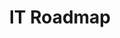 ---
layout: sub-service
order: 2
title: "IT Roadmap"
parent: "Digital Strategy and Technology"
description: "SLKone's IT Roadmap services guide your technology investments, ensuring they align with your strategic goals and support your business growth."
approach: "We collaborate with your IT and business teams to assess your current technology landscape. Using this insight, we prioritize initiatives and develop a strategic IT roadmap that outlines the steps needed to achieve your long-term objectives. Our roadmap encompasses infrastructure upgrades, software implementations, and technology integrations tailored to your unique business needs."
intro: "Guiding your technology investments with a strategic IT roadmap that aligns with your business growth and goals."
focus_areas:
  - title: "Technology Assessment"
    content: "Evaluate your current IT infrastructure and identify gaps and opportunities for improvement."
  - title: "Solution Evaluation"
    content: "Assess potential technology solutions based on your specific needs and business constraints."
  - title: "Roadmap Development"
    content: "Create a detailed IT roadmap that aligns with your business strategy and outlines key technology initiatives."
  - title: "Integration Planning"
    content: "Develop comprehensive plans for integrating new technologies into your existing systems and workflows."
  - title: "Budget and Resource Planning"
    content: "Plan for the financial and human resources required to execute your IT roadmap effectively."
why_choose:
  - "Strategic Alignment of IT and Business Goals"
  - "Comprehensive Technology Assessment"
  - "Expertise in Solution Evaluation and Selection"
  - "Detailed, Actionable Roadmaps"
  - "Ongoing Support for Implementation Success"
cta: "Contact us to develop a strategic IT Roadmap that supports your business growth and technology needs."
icon: "fa-road"
color: "plum"
image: "/assets/images/backgrounds/it-roadmap.webp"
permalink: /services/digital-strategy-and-technology/it-roadmap
case-study: Vendor-and-Systems-Selection-for-a-80M-Software-As-A-Service
---